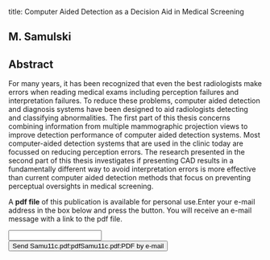 title: Computer Aided Detection as a Decision Aid in Medical Screening

## M. Samulski

## Abstract
For many years, it has been recognized that even the best radiologists make errors when reading medical exams including perception failures and interpretation failures. To reduce these problems, computer aided detection and diagnosis systems have been designed to aid radiologists detecting and classifying abnormalities. The first part of this thesis concerns combining information from multiple mammographic projection views to improve detection performance of computer aided detection systems. Most computer-aided detection systems that are used in the clinic today are focussed on reducing perception errors. The research presented in the second part of this thesis investigates if presenting CAD results in a fundamentally different way to avoid interpretation errors is more effective than current computer aided detection methods that focus on preventing perceptual oversights in medical screening.

A <b>pdf file</b> of this publication is available for personal use.Enter your e-mail address in the box below and press the button. You will receive an e-mail message with a link to the pdf file.
<form action="sender.php">  <input type="text" name="email">  <input type="submit" value="Send Samu11c.pdf:pdfSamu11c.pdf:PDF by e-mail"></form>